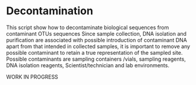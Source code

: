 # Decontamination
This script show how to decontaminate biological sequences from contaminant OTUs sequences
Since sample collection, DNA isolation and purification are associated with possible introduction of contaminant DNA apart from that intended in collected samples, it is important to remove any possible contaminant to retain a true representation of the sampled site.
Possible contaminants are sampling containers /vials, sampling reagents, DNA isolation reagents, Scientist/technician and lab environments.

WORK IN PROGRESS
